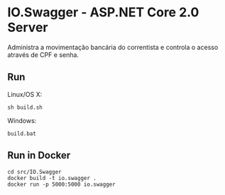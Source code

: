 # IO.Swagger - ASP.NET Core 2.0 Server

Administra a movimentação bancária do correntista e controla o acesso através de CPF e senha.

## Run

Linux/OS X:

```
sh build.sh
```

Windows:

```
build.bat
```

## Run in Docker

```
cd src/IO.Swagger
docker build -t io.swagger .
docker run -p 5000:5000 io.swagger
```
